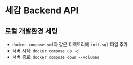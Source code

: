 # 세감 Backend API

## 로컬 개발환경 세팅

- `docker-compose.yml`과 같은 디렉토리에 `init.sql` 파일 추가
- 서버 시작: `docker compose up -d`
- 서버 종료: `docker compose down --volumes`